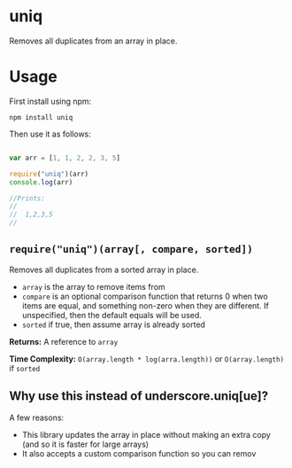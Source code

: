 uniq
====
Removes all duplicates from an array in place.

Usage
=====
First install using npm:

    npm install uniq
    
Then use it as follows:

```javascript

var arr = [1, 1, 2, 2, 3, 5]

require("uniq")(arr)
console.log(arr)

//Prints:
//
//  1,2,3,5
//
```

## `require("uniq")(array[, compare, sorted])`
Removes all duplicates from a sorted array in place.

* `array` is the array to remove items from
* `compare` is an optional comparison function that returns 0 when two items are equal, and something non-zero when they are different.  If unspecified, then the default equals will be used.
* `sorted` if true, then assume array is already sorted

**Returns:** A reference to `array`

**Time Complexity:** `O(array.length * log(arra.length))` or `O(array.length)` if `sorted`


## Why use this instead of underscore.uniq[ue]?
A few reasons:

* This library updates the array in place without making an extra copy (and so it is faster for large arrays)
* It also accepts a custom comparison function so you can remov